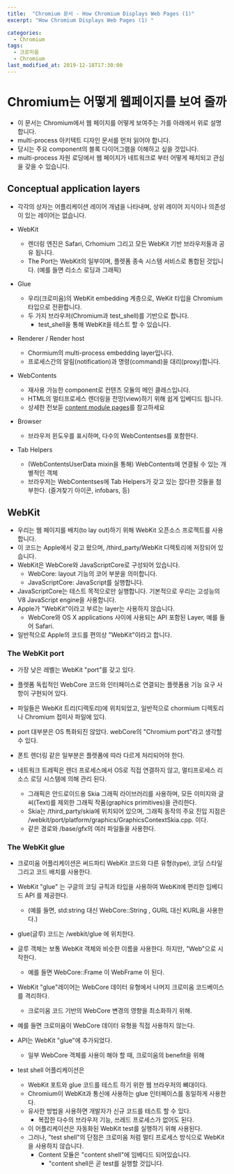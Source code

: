 ```yaml
---
title:  "Chromium 문서 - How Chromium Displays Web Pages (1)"
excerpt: "How Chromium Displays Web Pages (1) "

categories:
  - Chromium
tags:
  - 크로미움
  - Chromium
last_modified_at: 2019-12-18T17:30:00
---
```


# Chromium는 어떻게  웹페이지를 보여 줄까
* 이 문서는 Chromium에서 웹 페이지를 어떻게 보여주는 가를 아래에서 위로 설명합니다. 
* multi-process 아키텍트 디자인 문서를 먼저 읽어야 합니다. 
* 당시는 주요 component의 블록 다이어그램을 이해하고 싶을 것입니다. 
* multi-process 자원 로딩에서 웹 페이지가 네트워크로 부터 어떻게 패치되고 관심을 갖을 수 있습니다. 

## Conceptual application layers
* 각각의 상자는 어플리케이션 레이어 개념을 나타내며, 상위 레이어 지식이나 의존성이 있는 레이어는 없습니다.

* WebKit
  * 렌더링 엔진은 Safari, Crhomium 그리고 모든 WebKit 기반 브라우저들과 공유 됩니다. 
  * The Port는 WebKit의 일부이며, 플렛폼 종속 시스템 서비스로 통합된 것입니다. (예를 들면 리소스 로딩과 그래픽)
* Glue
  * 우리(크로미움)의 WebKit embedding 계층으로, WeKit 타입을 Chromium 타입으로 전환합니다. 
  * 두 가지 브라우저(Chromium과 test_shell)를  기반으로 합니다.
    * test_shell을 통해 WebKit을 테스트 할 수 있습니다. 
* Renderer / Render host		
  * Chormium의 multi-process embedding layer입니다. 
  * 프로세스간의 알림(notification)과 명령(command)을 대리(proxy)합니다. 
* WebContents
  * 재사용 가능한 component로 컨텐츠 모듈의 메인 클래스입니다. 
  * HTML의 멀티프로세스 렌더링을 전망(view)하기 위해 쉽게 입베디드 됩니다.
  * 상세한 전보듣 [content module pages](https://www.chromium.org/developers/content-module)를 참고하세요	
* Browser
  * 브라우저 윈도우를 표시하며, 다수의 WebContentses를 포함한다. 
* Tab Helpers
  * (WebContentsUserData mixin을 통해) WebContents에 연결될 수 있는 개별적인 객체
  * 브라우저는 WebContentses에 Tab Helpers가 갖고 있는 잡다한 것들을 첨부한다. (즐겨찾기 아이콘, infobars, 등)
	

## WebKit
* 우리는 웹 페이지를 배치(to lay out)하기 위해 WebKit 오픈소스 프로젝트를 사용합니다. 
* 이 코드는 Apple에서 갖고 왔으며, /third_party/WebKit 디렉토리에 저장되어 있습니다. 
* WebKit은 WebCore와 JavaScriptCore로 구성되어 있습니다.
  * WebCore: layout 기능의 코어 부분을 의미합니다. 
  * JavaScriptCore: JavaScript를 실행합니다. 
* JavaScriptCore는 테스트 목적으로만 실행합니다. 기본적으로 우리는  고성능의  V8 JavaScript engine을 사용합니다. 
* Apple가 "WebKit"이라고 부르는 layer는 사용하지 않습니다. 
  * WebCore와 OS X applications 사이에 사용되는 API 포함된 Layer, 예를 들어 Safari.
* 일반적으로 Apple의 코드를 편의상 "WebKit"이라고 합니다.


### The WebKit port
* 가장 낮은 레벨는  WebKit "port"를 갖고 있다. 
* 플렛폼 독립적인 WebCore 코드와 인터페이스로 연결되는 플렛폼용 기능 요구 사항이 구현되어 있다. 
* 파일들은 WebKit 트리(디렉토리)에 위치되었고, 일반적으로 chormium 디렉토리나 Chromium 접미사 파일에 있다. 
* port 대부분은 OS 특화되진 않았다. webCore의 "Chromium port"라고 생각할 수 있다. 
* 폰트 렌더링 같은 일부분은  플렛폼에 따라 다르게 처리되어야 한다. 
	
* 네트워크 트레픽은 렌더 프로세스에서 OS로 직접 연결하지 않고, 멀티프로세스 리소스 로딩 시스템에 의해 관리 된다. 
  * 그래픽은 안드로이드용 Skia 그래픽 라이브러리를 사용하며, 모든 이미지와 글씨(Text)를 제외한 그래픽 작품(graphics primitives)을 관리한다. 
  * Skia는 /third_party/skia에 위치되어 있으며, 그래픽 동작의 주요 진입 지점은 /webkit/port/platform/graphics/GraphicsContextSkia.cpp. 이다. 
  * 같은 경로와 /base/gfx의  여러 파일들을 사용한다. 
		

### The WebKit glue
* 크로미움 어플리케이션은 써드파티 WebKit 코드와 다른 유형(type), 코딩 스타일 그리고 코드 배치를 사용한다. 
* WebKit "glue" 는 구글의 코딩 규칙과 타입을 사용하여 WebKit에 편리한 임베디드 API 를 제공한다.
  * (예를 들면, std:string 대신 WebCore::String , GURL 대신 KURL을 사용한다.)
* glue(글루) 코드는  /webkit/glue 에 위치한다.
* 글루 객체는 보통 WebKit 객체와 비슷한 이름을 사용한다. 하지만, "Web"으로 시작한다. 
  * 예를 들면 WebCore::Frame 이 WebFrame 이 된다.

* WebKit "glue"레이어는 WebCore 데이터 유형에서 나머지 크로미움 코드베이스를 격리하다.
  * 크로미움 코드 기반의 WebCore 변경의 영향을 최소화하기 위해. 
* 예를 들면 크로미움이 WebCore 데이터 유형을 직접 사용하지 않는다.
* API는 WebKit "glue"에 추가되었다. 
  * 일부 WebCore 객체를 사용이 해야 할 때, 크로미움의 benefit을 위해
  
* test shell 어플리케이션은 
  * WebKit 포트와 glue 코드를 테스트 하기 위한 웹 브라우저의 뼈대이다. 
  * Chromium이 WebKit과 통신에 사용하는 glue 인터페이스를 동일하게 사용한다. 
  * 유사한 방법을 사용하면 개발자가 신규 코드를 테스트 할 수 있다.
    * 복잡한 다수의 브라우저 기능, 쓰레드 프로세스가 없어도 된다.
  * 이 어플리케이션은 자동화된 WebKit test를 실행하기 위해 사용된다.
  * 그러나, "test shell"의 단점은 크로미움 처럼 멀티 프로세스 방식으로  WebKit을 사용하지 않습니다.
    * Content 모듈은 "content shell"에 임베디드 되어있습니다. 
      * "content shell은 곧 test를 실행할 것입니다. 
